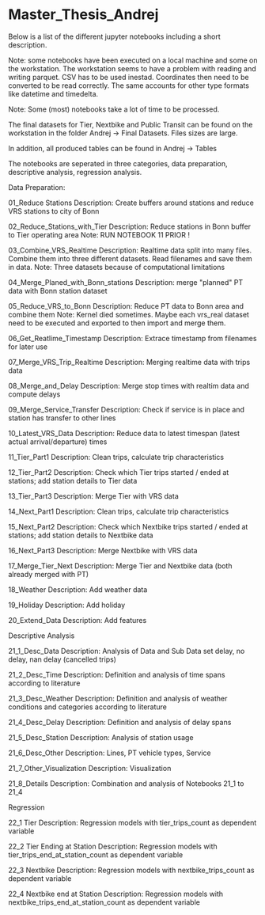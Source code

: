 # Master_Thesis_Andrej

Below is a list of the different jupyter notebooks including a short description.

Note: some notebooks have been executed on a local machine and some on the workstation.
      The workstation seems to have a problem with reading and writing parquet. 
      CSV has to be used inestad. Coordinates then need to be converted to be read correctly.
      The same accounts for other type formats like datetime and timedelta.

Note: Some (most) notebooks take a lot of time to be processed.

The final datasets for Tier, Nextbike and Public Transit can be found on the workstation in the folder
Andrej -> Final Datasets. Files sizes are large. 

In addition, all produced tables can be found in Andrej -> Tables

The notebooks are seperated in three categories, data preparation, descriptive analysis, 
regression analysis.

Data Preparation:

01_Reduce Stations
Description: Create buffers around stations and reduce VRS stations to city of Bonn


02_Reduce_Stations_with_Tier
Description: Reduce stations in Bonn buffer to Tier operating area
Note:  RUN NOTEBOOK 11 PRIOR !

03_Combine_VRS_Realtime
Description: Realtime data split into many files. Combine them into three different datasets. Read filenames and save them in data. 
Note: Three datasets because of computational limitations
     

04_Merge_Planed_with_Bonn_stations
Description: merge "planned" PT data with Bonn station dataset


05_Reduce_VRS_to_Bonn
Description: Reduce PT data to Bonn area and combine them 
Note: Kernel died sometimes. Maybe each vrs_real dataset need to be executed and exported to then import and merge them. 

06_Get_Reatlime_Timestamp
Description: Extrace timestamp from filenames for later use


07_Merge_VRS_Trip_Realtime
Description: Merging realtime data with trips data


08_Merge_and_Delay
Description: Merge stop times with realtim data and compute delays

09_Merge_Service_Transfer
Description: Check if service is in place and station has transfer to other lines

10_Latest_VRS_Data
Description: Reduce data to latest timespan (latest actual arrival/departure) times


11_Tier_Part1
Description: Clean trips, calculate trip characteristics


12_Tier_Part2
Description: Check which Tier trips started / ended at stations; add station details to Tier data


13_Tier_Part3
Description: Merge Tier with VRS data


14_Next_Part1
Description: Clean trips, calculate trip characteristics


15_Next_Part2
Description: Check which Nextbike trips started / ended at stations; add station details to Nextbike data


16_Next_Part3
Description: Merge Nextbike with VRS data


17_Merge_Tier_Next
Description: Merge Tier and Nextbike data (both already merged with PT)

18_Weather
Description: Add weather data


19_Holiday
Description: Add holiday


20_Extend_Data
Description: Add features



Descriptive Analysis

21_1_Desc_Data
Description: Analysis of Data and Sub Data set delay, no delay, nan delay (cancelled trips)

21_2_Desc_Time
Description: Definition and analysis of time spans according to literature


21_3_Desc_Weather
Description: Definition and analysis of weather conditions and categories according to literature


21_4_Desc_Delay
Description: Definition and analysis of delay spans


21_5_Desc_Station
Description: Analysis of station usage


21_6_Desc_Other
Description: Lines, PT vehicle types, Service

21_7_Other_Visualization
Description: Visualization


21_8_Details
Description: Combination and analysis of Notebooks 21_1 to 21_4


Regression 

22_1 Tier
Description: Regression models with tier_trips_count as dependent variable


22_2 Tier Ending at Station
Description: Regression models with tier_trips_end_at_station_count as dependent variable


22_3 Nextbike
Description: Regression models with nextbike_trips_count as dependent variable


22_4 Nextbike end at Station
Description: Regression models with nextbike_trips_end_at_station_count as dependent variable
